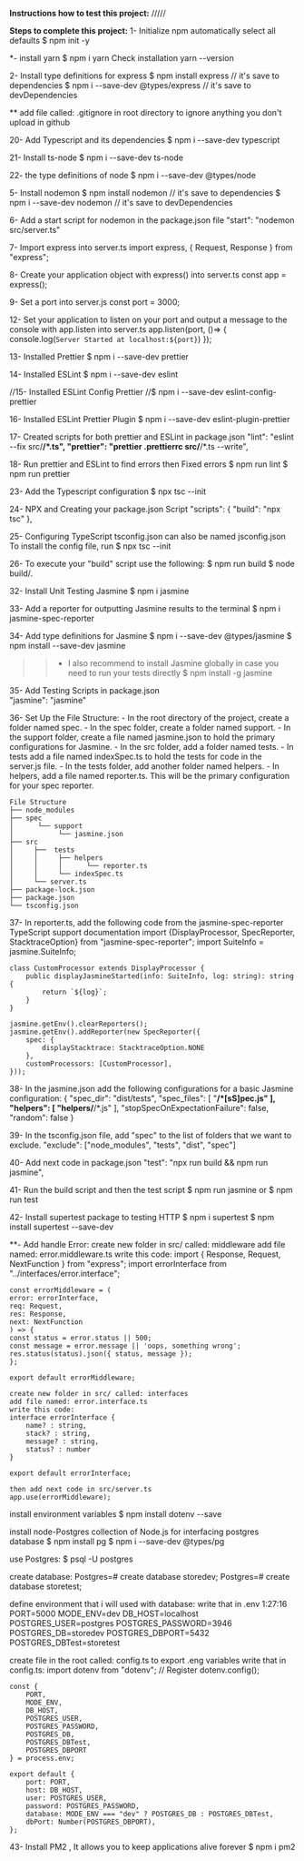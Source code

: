 **Instructions how to test this project:**
/////

**Steps to complete this project:**
1- Initialize npm automatically select all defaults
    $ npm init -y 

*- install yarn 
    $ npm i yarn
    Check installation
    yarn --version
    
2- Install type definitions for express
    $ npm install express                   // it's save to dependencies
    $ npm i --save-dev @types/express       // it's save to devDependencies

** add file called: .gitignore in root directory
    to ignore anything you don't upload in github
    
20- Add Typescript and its dependencies
    $ npm i --save-dev typescript	

21- Install ts-node
    $ npm i --save-dev ts-node

22- the type definitions of node
    $ npm i --save-dev @types/node

5- Install nodemon
    $ npm install nodemon           // it's save to dependencies
    $ npm i --save-dev nodemon      // it's save to devDependencies

6- Add a start script for nodemon in the package.json file
    "start": "nodemon src/server.ts"

7- Import express into server.ts
    import express, { Request, Response } from "express";

8- Create your application object with express() into server.ts
    const app = express();

9- Set a port into server.js
    const port = 3000;

12- Set your application to listen on your port 
    and output a message to the console with app.listen  into server.ts
    app.listen(port, ()=> {
      console.log(`Server Started at localhost:${port}`)
    });

13- Installed Prettier
    $ npm i --save-dev prettier
    <!-- $ npm run prettier-format -->

14- Installed ESLint
    $ npm i --save-dev eslint

//15- Installed ESLint Config Prettier
    //$ npm i --save-dev eslint-config-prettier

16- Installed ESLint Prettier Plugin
    $ npm i --save-dev eslint-plugin-prettier

17- Created scripts for both prettier and ESLint in package.json
    "lint": "eslint --fix src/**/*.ts",
    "prettier": "prettier .prettierrc src/**/*.ts --write",

18- Run prettier and ESLint to find errors  then Fixed errors
    $ npm run lint
    $ npm run prettier

23- Add the Typescript configuration
    $ npx tsc --init

24- NPX and Creating your package.json Script
    "scripts": {
        "build": "npx tsc"
    },

25- Configuring TypeScript
    tsconfig.json can also be named jsconfig.json
    To install the config file, run
    $ npx tsc --init 

26- To execute your "build" script use the following:
    $ npm run build
    $ node build/.

32- Install Unit Testing Jasmine 
    $ npm i jasmine

33- Add a reporter for outputting Jasmine results to the terminal
    $ npm i jasmine-spec-reporter     

34- Add type definitions for Jasmine
    $ npm i --save-dev @types/jasmine
    $ npm install --save-dev jasmine

>>- I also recommend to install Jasmine globally in case you need to run your tests directly
    $ npm install -g jasmine

35- Add Testing Scripts in package.json       
    "jasmine": "jasmine"

36- Set Up the File Structure:
    - In the root directory of the project, create a folder named spec.
    - In the spec folder, create a folder named support.
    - In the support folder, create a file named jasmine.json to hold the primary configurations for Jasmine.
    - In the src folder, add a folder named tests.
    - In tests add a file named indexSpec.ts to hold the tests for code in the server.js file.
    - In the tests folder, add another folder named helpers.
    - In helpers, add a file named reporter.ts. This will be the primary configuration for your spec reporter.

    File Structure
    ├── node_modules
    ├── spec
    │      └── support
    │           └── jasmine.json
    ├── src
    │     ├──  tests
    │     │     ├── helpers
    │     │     │      └── reporter.ts
    │     │     └── indexSpec.ts
    │     └── server.ts
    ├── package-lock.json
    ├── package.json
    └── tsconfig.json

37- In reporter.ts, add the following code from the jasmine-spec-reporter TypeScript support documentation
    import {DisplayProcessor, SpecReporter, StacktraceOption} from "jasmine-spec-reporter";
    import SuiteInfo = jasmine.SuiteInfo;

    class CustomProcessor extends DisplayProcessor {
        public displayJasmineStarted(info: SuiteInfo, log: string): string {
            return `${log}`;
        }
    }

    jasmine.getEnv().clearReporters();
    jasmine.getEnv().addReporter(new SpecReporter({
        spec: {
            displayStacktrace: StacktraceOption.NONE
        },
        customProcessors: [CustomProcessor],
    }));    

38- In the jasmine.json add the following configurations for a basic Jasmine configuration:
    {
        "spec_dir": "dist/tests",
        "spec_files": [
            "**/*[sS]pec.js"
        ],
        "helpers": [
            "helpers/**/*.js"
        ],
        "stopSpecOnExpectationFailure": false,
        "random": false
    }

39- In the tsconfig.json file, add "spec" to the list of folders that we want to exclude.
      "exclude": ["node_modules", "tests", "dist", "spec"]

40- Add next code in package.json
    "test": "npx run build && npm run jasmine",

41- Run the build script and then the test script
    $ npm run jasmine
    or $ npm run test

42- Install supertest package to testing HTTP
    $ npm i supertest
    $ npm install supertest --save-dev

**- Add handle Error:
    create new folder in src/ called: middleware
    add file named: error.middleware.ts
    write this code:
    import { Response, Request, NextFunction } from "express";
    import errorInterface from "../interfaces/error.interface";

    const errorMiddleware = (
    error: errorInterface,
    req: Request,
    res: Response,
    next: NextFunction
    ) => {
    const status = error.status || 500;
    const message = error.message || 'oops, something wrong';
    res.status(status).json({ status, message });
    };

    export default errorMiddleware;

    create new folder in src/ called: interfaces
    add file named: error.interface.ts
    write this code:
    interface errorInterface {
        name? : string,
        stack? : string,
        message? : string,
        status? : number
    }

    export default errorInterface;

    then add next code in src/server.ts
    app.use(errorMiddleware);

install environment variables
    $ npm install dotenv --save

install node-Postgres collection of Node.js for interfacing postgres database
    $ npm install pg
    $ npm i --save-dev @types/pg

use Postgres:
    $ psql -U postgres

create database:
Postgres=# create database storedev;
Postgres=# create database storetest;

define environment that i will used with database:
write that in .env        1:27:16
    PORT=5000
    MODE_ENV=dev
    DB_HOST=localhost
    POSTGRES_USER=postgres
    POSTGRES_PASSWORD=3946
    POSTGRES_DB=storedev
    POSTGRES_DBPORT=5432
    POSTGRES_DBTest=storetest 

create file in the root called: config.ts to export .eng variables
write that in config.ts:
    import dotenv from "dotenv";
    // Register
    dotenv.config();

    const {
        PORT,
        MODE_ENV,
        DB_HOST,
        POSTGRES_USER,
        POSTGRES_PASSWORD,
        POSTGRES_DB,
        POSTGRES_DBTest,
        POSTGRES_DBPORT
    } = process.env;

    export default {
        port: PORT,
        host: DB_HOST,
        user: POSTGRES_USER,
        password: POSTGRES_PASSWORD,
        database: MODE_ENV === "dev" ? POSTGRES_DB : POSTGRES_DBTest,
        dbPort: Number(POSTGRES_DBPORT),
    };




























43- Install PM2 , It allows you to keep applications alive forever
    $ npm i pm2

